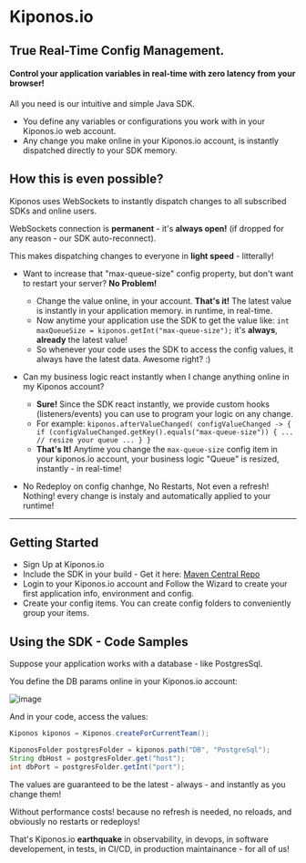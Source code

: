 # Kiponos.io
## True Real-Time Config Management.


#### Control your application variables in real-time with zero latency from your browser!

All you need is our intuitive and simple Java SDK.

- You define any variables or configurations you work with in your Kiponos.io web account.
- Any change you make online in your Kiponos.io account, is instantly dispatched directly to your SDK memory.

## How this is even possible?

Kiponos uses WebSockets to instantly dispatch changes to all subscribed SDKs and online users.

WebSockets connection is **permanent** - it's **always open!** (if dropped for any reason - our SDK auto-reconnect).

This makes dispatching changes to everyone in **light speed** - litterally!

- Want to increase that "max-queue-size" config property, but don't want to restart your server? **No Problem!**
  - Change the value online, in your account. **That's it!** The latest value is instantly in your application memory. in runtime, in real-time.
  - Now anytime your application use the SDK to get the value like: ` int maxQueueSize = kiponos.getInt("max-queue-size"); ` it's **always**, **already** the latest value!
  - So whenever your code uses the SDK to access the config values, it always have the latest data. Awesome right? :)
 
- Can my business logic react instantly when I change anything online in my Kiponos account?
  - **Sure!** Since the SDK react instantly, we provide custom hooks (listeners/events) you can use to program your logic on any change.
  - For example: ` kiponos.afterValueChanged( configValueChanged -> { if (configValueChanged.getKey().equals("max-queue-size")) { ... // resize your queue ... } } `
  - **That's It!** Anytime you change the `max-queue-size` config item in your kiponos.io account, your business logic "Queue" is resized, instantly - in real-time!

- No Redeploy on config chanhge, No Restarts, Not even a refresh! Nothing! every change is instaly and automatically applied to your runtime!

---

## Getting Started

- Sign Up at Kiponos.io
- Include the SDK in your build - Get it here: [Maven Central Repo](https://mvnrepository.com/artifact/io.kiponos/sdk-boot-3)
- Login to your Kiponos.io account and Follow the Wizard to create your first application info, environment and config.
- Create your config items. You can create config folders to conveniently group your items.

## Using the SDK - Code Samples

Suppose your application works with a database - like PostgresSql.  

You define the DB params online in your Kiponos.io account:

![image](https://github.com/user-attachments/assets/57eeca27-299b-44d0-9ff7-4fbf9206b338)

And in your code, access the values:

```java
Kiponos kiponos = Kiponos.createForCurrentTeam();

KiponosFolder postgresFolder = kiponos.path("DB", "PostgreSql");
String dbHost = postgresFolder.get("host");
int dbPort = postgresFolder.getInt("port");
```

The values are guaranteed to be the latest - always - and instantly as you change them!

Without performance costs! 
because no refresh is needed, no reloads, and obviously no restarts or redeploys!

That's Kiponos.io **earthquake** in observability, in devops, in software developement, in tests, in CI/CD, in production maintainance - for all of us!

<!---
kiponos-io/kiponos-io is a ✨ special ✨ repository because its `README.md` (this file) appears on your GitHub profile.
You can click the Preview link to take a look at your changes.
--->
